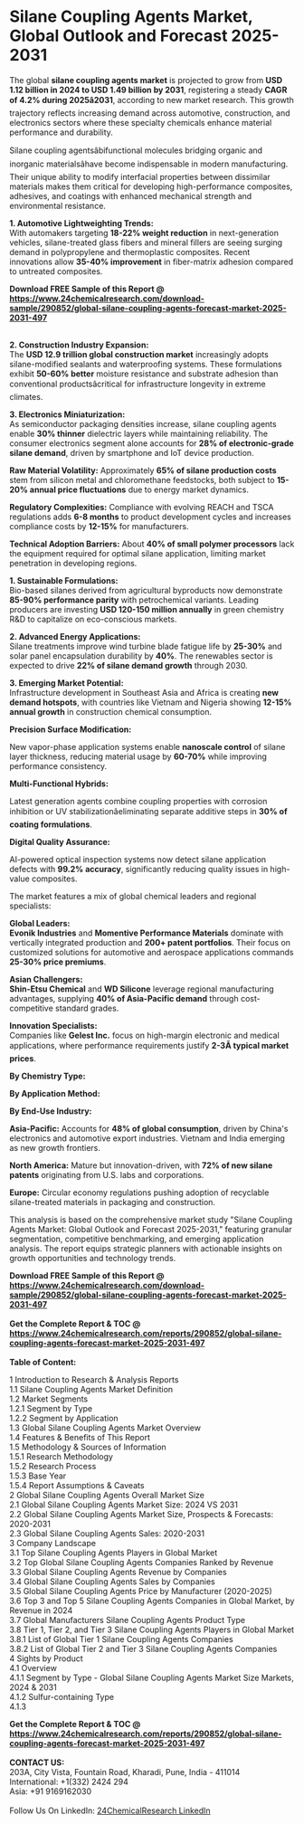 <h1>Silane Coupling Agents Market, Global Outlook and Forecast 2025-2031</h1><p>The global <strong>silane coupling agents market</strong> is projected to grow from <strong>USD 1.12 billion in 2024 to USD 1.49 billion by 2031</strong>, registering a steady <strong>CAGR of 4.2% during 2025â2031</strong>, according to new market research. This growth trajectory reflects increasing demand across automotive, construction, and electronics sectors where these specialty chemicals enhance material performance and durability.</p><p>Silane coupling agentsâbifunctional molecules bridging organic and inorganic materialsâhave become indispensable in modern manufacturing. Their unique ability to modify interfacial properties between dissimilar materials makes them critical for developing high-performance composites, adhesives, and coatings with enhanced mechanical strength and environmental resistance.</p><p><strong>1. Automotive Lightweighting Trends:</strong><br>
With automakers targeting <strong>18-22% weight reduction</strong> in next-generation vehicles, silane-treated glass fibers and mineral fillers are seeing surging demand in polypropylene and thermoplastic composites. Recent innovations allow <strong>35-40% improvement</strong> in fiber-matrix adhesion compared to untreated composites.</p><div><b>Download FREE Sample of this Report @ 
            <a href="https://www.24chemicalresearch.com/download-sample/290852/global-silane-coupling-agents-forecast-market-2025-2031-497">
            https://www.24chemicalresearch.com/download-sample/290852/global-silane-coupling-agents-forecast-market-2025-2031-497</a></b></div><br><p><strong>2. Construction Industry Expansion:</strong><br>
The <strong>USD 12.9 trillion global construction market</strong> increasingly adopts silane-modified sealants and waterproofing systems. These formulations exhibit <strong>50-60% better</strong> moisture resistance and substrate adhesion than conventional productsâcritical for infrastructure longevity in extreme climates.</p><p><strong>3. Electronics Miniaturization:</strong><br>
As semiconductor packaging densities increase, silane coupling agents enable <strong>30% thinner</strong> dielectric layers while maintaining reliability. The consumer electronics segment alone accounts for <strong>28% of electronic-grade silane demand</strong>, driven by smartphone and IoT device production.</p><p><strong>Raw Material Volatility:</strong> Approximately <strong>65% of silane production costs</strong> stem from silicon metal and chloromethane feedstocks, both subject to <strong>15-20% annual price fluctuations</strong> due to energy market dynamics.</p><p><strong>Regulatory Complexities:</strong> Compliance with evolving REACH and TSCA regulations adds <strong>6-8 months</strong> to product development cycles and increases compliance costs by <strong>12-15%</strong> for manufacturers.</p><p><strong>Technical Adoption Barriers:</strong> About <strong>40% of small polymer processors</strong> lack the equipment required for optimal silane application, limiting market penetration in developing regions.</p><p><strong>1. Sustainable Formulations:</strong><br>
Bio-based silanes derived from agricultural byproducts now demonstrate <strong>85-90% performance parity</strong> with petrochemical variants. Leading producers are investing <strong>USD 120-150 million annually</strong> in green chemistry R&amp;D to capitalize on eco-conscious markets.</p><p><strong>2. Advanced Energy Applications:</strong><br>
Silane treatments improve wind turbine blade fatigue life by <strong>25-30%</strong> and solar panel encapsulation durability by <strong>40%</strong>. The renewables sector is expected to drive <strong>22% of silane demand growth</strong> through 2030.</p><p><strong>3. Emerging Market Potential:</strong><br>
Infrastructure development in Southeast Asia and Africa is creating <strong>new demand hotspots</strong>, with countries like Vietnam and Nigeria showing <strong>12-15% annual growth</strong> in construction chemical consumption.</p><p><strong>Precision Surface Modification:</strong></p><p>New vapor-phase application systems enable <strong>nanoscale control</strong> of silane layer thickness, reducing material usage by <strong>60-70%</strong> while improving performance consistency.</p><p><strong>Multi-Functional Hybrids:</strong></p><p>Latest generation agents combine coupling properties with corrosion inhibition or UV stabilizationâeliminating separate additive steps in <strong>30% of coating formulations</strong>.</p><p><strong>Digital Quality Assurance:</strong></p><p>AI-powered optical inspection systems now detect silane application defects with <strong>99.2% accuracy</strong>, significantly reducing quality issues in high-value composites.</p><p>The market features a mix of global chemical leaders and regional specialists:</p><p><strong>Global Leaders:</strong><br>
<strong>Evonik Industries</strong> and <strong>Momentive Performance Materials</strong> dominate with vertically integrated production and <strong>200+ patent portfolios</strong>. Their focus on customized solutions for automotive and aerospace applications commands <strong>25-30% price premiums</strong>.</p><p><strong>Asian Challengers:</strong><br>
<strong>Shin-Etsu Chemical</strong> and <strong>WD Silicone</strong> leverage regional manufacturing advantages, supplying <strong>40% of Asia-Pacific demand</strong> through cost-competitive standard grades.</p><p><strong>Innovation Specialists:</strong><br>
Companies like <strong>Gelest Inc.</strong> focus on high-margin electronic and medical applications, where performance requirements justify <strong>2-3Ã typical market prices</strong>.</p><p><strong>By Chemistry Type:</strong></p><p><strong>By Application Method:</strong></p><p><strong>By End-Use Industry:</strong></p><p><strong>Asia-Pacific:</strong> Accounts for <strong>48% of global consumption</strong>, driven by China's electronics and automotive export industries. Vietnam and India emerging as new growth frontiers.</p><p><strong>North America:</strong> Mature but innovation-driven, with <strong>72% of new silane patents</strong> originating from U.S. labs and corporations.</p><p><strong>Europe:</strong> Circular economy regulations pushing adoption of recyclable silane-treated materials in packaging and construction.</p><p>This analysis is based on the comprehensive market study "Silane Coupling Agents Market: Global Outlook and Forecast 2025-2031," featuring granular segmentation, competitive benchmarking, and emerging application analysis. The report equips strategic planners with actionable insights on growth opportunities and technology trends.</p><div><b>Download FREE Sample of this Report @ 
            <a href="https://www.24chemicalresearch.com/download-sample/290852/global-silane-coupling-agents-forecast-market-2025-2031-497">
            https://www.24chemicalresearch.com/download-sample/290852/global-silane-coupling-agents-forecast-market-2025-2031-497</a></b></div><br><div><b>Get the Complete Report & TOC @ 
            <a href="https://www.24chemicalresearch.com/reports/290852/global-silane-coupling-agents-forecast-market-2025-2031-497">
            https://www.24chemicalresearch.com/reports/290852/global-silane-coupling-agents-forecast-market-2025-2031-497</a></b></div><br>
            <b>Table of Content:</b><p>1 Introduction to Research & Analysis Reports<br />
 1.1 Silane Coupling Agents Market Definition<br />
 1.2 Market Segments<br />
 1.2.1 Segment by Type<br />
 1.2.2 Segment by Application<br />
 1.3 Global Silane Coupling Agents Market Overview<br />
 1.4 Features & Benefits of This Report<br />
 1.5 Methodology & Sources of Information<br />
 1.5.1 Research Methodology<br />
 1.5.2 Research Process<br />
 1.5.3 Base Year<br />
 1.5.4 Report Assumptions & Caveats<br />
2 Global Silane Coupling Agents Overall Market Size<br />
 2.1 Global Silane Coupling Agents Market Size: 2024 VS 2031<br />
 2.2 Global Silane Coupling Agents Market Size, Prospects & Forecasts: 2020-2031<br />
 2.3 Global Silane Coupling Agents Sales: 2020-2031<br />
3 Company Landscape<br />
 3.1 Top Silane Coupling Agents Players in Global Market<br />
 3.2 Top Global Silane Coupling Agents Companies Ranked by Revenue<br />
 3.3 Global Silane Coupling Agents Revenue by Companies<br />
 3.4 Global Silane Coupling Agents Sales by Companies<br />
 3.5 Global Silane Coupling Agents Price by Manufacturer (2020-2025)<br />
 3.6 Top 3 and Top 5 Silane Coupling Agents Companies in Global Market, by Revenue in 2024<br />
 3.7 Global Manufacturers Silane Coupling Agents Product Type<br />
 3.8 Tier 1, Tier 2, and Tier 3 Silane Coupling Agents Players in Global Market<br />
 3.8.1 List of Global Tier 1 Silane Coupling Agents Companies<br />
 3.8.2 List of Global Tier 2 and Tier 3 Silane Coupling Agents Companies<br />
4 Sights by Product<br />
 4.1 Overview<br />
 4.1.1 Segment by Type - Global Silane Coupling Agents Market Size Markets, 2024 & 2031<br />
 4.1.2 Sulfur-containing Type<br />
 4.1.3 </p><div><b>Get the Complete Report & TOC @ 
            <a href="https://www.24chemicalresearch.com/reports/290852/global-silane-coupling-agents-forecast-market-2025-2031-497">
            https://www.24chemicalresearch.com/reports/290852/global-silane-coupling-agents-forecast-market-2025-2031-497</a></b></div><br><b>CONTACT US:</b><br>
            203A, City Vista, Fountain Road, Kharadi, Pune, India - 411014<br>
            International: +1(332) 2424 294<br>
            Asia: +91 9169162030 <br><br>
            Follow Us On LinkedIn: <a href="https://www.linkedin.com/company/24chemicalresearch/">24ChemicalResearch LinkedIn</a>